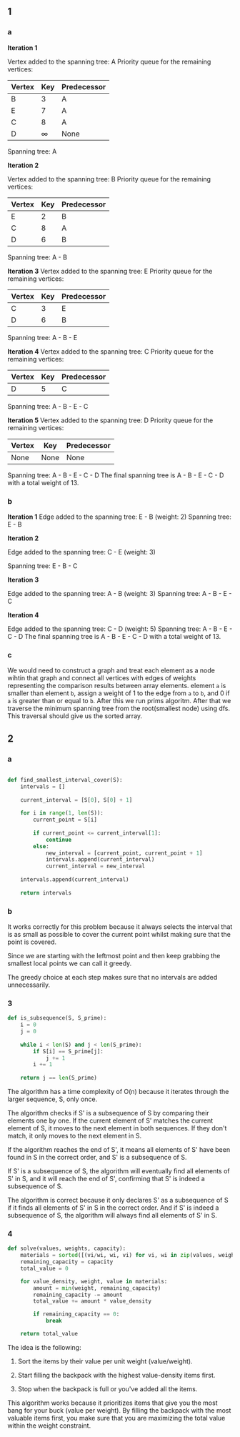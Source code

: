 ## 1
### a
**Iteration 1**

Vertex added to the spanning tree: A
Priority queue for the remaining vertices:

|Vertex|Key|Predecessor|
|---|---|---|
|B|3|A|
|E|7|A|
|C|8|A|
|D|∞|None|

Spanning tree: A

**Iteration 2**

Vertex added to the spanning tree: B
Priority queue for the remaining vertices:

|Vertex|Key|Predecessor|
|---|---|---|
|E|2|B|
|C|8|A|
|D|6|B|

Spanning tree: A - B

**Iteration 3**
Vertex added to the spanning tree: E
Priority queue for the remaining vertices:

|Vertex|Key|Predecessor|
|---|---|---|
|C|3|E|
|D|6|B|
Spanning tree: A - B - E

**Iteration 4**
Vertex added to the spanning tree: C
Priority queue for the remaining vertices:

|Vertex|Key|Predecessor|
|---|---|---|
|D|5|C|
Spanning tree: A - B - E - C

**Iteration 5**
Vertex added to the spanning tree: D
Priority queue for the remaining vertices:

|Vertex|Key|Predecessor|
|---|---|---|
|None|None|None|
Spanning tree: A - B - E - C - D
The final spanning tree is A - B - E - C - D with a total weight of 13.


### b
**Iteration 1**
Edge added to the spanning tree: E - B (weight: 2)
Spanning tree: E - B

**Iteration 2**

Edge added to the spanning tree: C - E (weight: 3)

Spanning tree: E - B - C

**Iteration 3**

Edge added to the spanning tree: A - B (weight: 3)
Spanning tree: A - B - E - C

**Iteration 4**

Edge added to the spanning tree: C - D (weight: 5)
Spanning tree: A - B - E - C - D
The final spanning tree is A - B - E - C - D with a total weight of 13.

### c
We would need to construct a graph and treat each element as a node wihtin that graph and connect all vertices with edges of weights representing the comparison results between array elements. element `a` is smaller than element `b`, assign a weight of 1 to the edge from `a` to `b`, and 0 if `a` is greater than or equal to `b`. After this we run prims algoritm. After that we traverse the minimum spanning tree from the root(smallest node) using dfs. This traversal should give us the sorted array.

## 2
### a 

```python

def find_smallest_interval_cover(S):
    intervals = []  
    
    current_interval = [S[0], S[0] + 1]
    
    for i in range(1, len(S)):
        current_point = S[i]
        
        if current_point <= current_interval[1]:
            continue
        else:
            new_interval = [current_point, current_point + 1]
            intervals.append(current_interval)
            current_interval = new_interval
    
    intervals.append(current_interval)  
    
    return intervals
```

### b
It works correctly for this problem because it always selects the interval that is as small as possible to cover the current point whilst making sure that the point is covered.

Since we are starting with the leftmost point and then keep grabbing the smallest local points we can call it greedy.

The greedy choice at each step makes sure that no intervals are added unnecessarily. 

### 3
```python
def is_subsequence(S, S_prime):
	i = 0
	j = 0
	
    while i < len(S) and j < len(S_prime):
        if S[i] == S_prime[j]:
            j += 1
        i += 1
        
    return j == len(S_prime)

```

The algorithm has a time complexity of O(n) because it iterates through the larger sequence, S, only once. 

The algorithm checks if S' is a subsequence of S by comparing their elements one by one. If the current element of S' matches the current element of S, it moves to the next element in both sequences. If they don't match, it only moves to the next element in S.

If the algorithm reaches the end of S', it means all elements of S' have been found in S in the correct order, and S' is a subsequence of S.

If S' is a subsequence of S, the algorithm will eventually find all elements of S' in S, and it will reach the end of S', confirming that S' is indeed a subsequence of S.

The algorithm is correct because it only declares S' as a subsequence of S if it finds all elements of S' in S in the correct order. And if S' is indeed a subsequence of S, the algorithm will always find all elements of S' in S.


### 4

```python
def solve(values, weights, capacity):
    materials = sorted([(vi/wi, wi, vi) for vi, wi in zip(values, weights)], reverse=True)
    remaining_capacity = capacity
    total_value = 0

    for value_density, weight, value in materials:
        amount = min(weight, remaining_capacity)
        remaining_capacity -= amount
        total_value += amount * value_density

        if remaining_capacity == 0:
            break

    return total_value

```

The idea is the following:

1. Sort the items by their value per unit weight (value/weight).

2. Start filling the backpack with the highest value-density items first.
3. Stop when the backpack is full or you've added all the items.

This algorithm works because it prioritizes items that give you the most bang for your buck (value per weight). By filling the backpack with the most valuable items first, you make sure that you are maximizing the total value within the weight constraint.